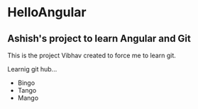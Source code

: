 # HelloAngular
## Ashish's project to learn Angular and Git

This is the project Vibhav created to force me to learn git.


Learnig git hub...

* Bingo
* Tango
* Mango